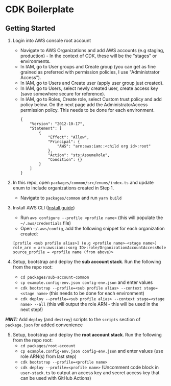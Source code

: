 # CDK Boilerplate

## Getting Started
1. Login into AWS console root account
    - Navigate to AWS Organizations and add AWS accounts (e.g staging, production) - In the context of CDK, these will be the "stages" or environments.
    - In IAM, go to User groups and Create group (you can get as fine grained as preferred with permission policies, I use "Administrator Access").
    - In IAM, go to Users and Create user (apply user group just created).
    - In IAM, go to Users, select newly created user, create access key (save somewhere secure for reference).
    - In IAM, go to Roles, Create role, select Custom trust policy and add policy below. On the next page add the AdministratorAccess permission policy. This needs to be done for each environment.
        ```
        {
            "Version": "2012-10-17",
            "Statement": [
                {
                    "Effect": "Allow",
                    "Principal": {
                        "AWS": "arn:aws:iam::<child org id>:root"
                    },
                    "Action": "sts:AssumeRole",
                    "Condition": {}
                }
            ]
        }
        ``` 

2. In this repo, open `packages/common/src/enums/index.ts` and update enum to include organizations created in Step 1.
    - Navigate to `packages/common` and run `yarn build`
 
3. Install AWS CLI ([Install guide](https://docs.aws.amazon.com/cli/latest/userguide/getting-started-install.html))
    - Run `aws configure --profile <profile name>` (this will populate the `~/.aws/credentials` file)
    - Open `~/.aws/config`, add the following snippet for each organization created:
    ```
    [profile <sub profile alias>] (e.g <profile name>-<stage name>)
    role_arn = arn:aws:iam::<org ID>:role/OrganizationAccountAccessRole
    source_profile = <profile name (from above)>
    ```

4. Setup, bootstrap and deploy the **sub account stack**. Run the following from the repo root:
    - `cd packages/sub-account-common`
    - `cp example.config-env.json config-env.json` and enter values
    - `cdk bootstrap --profile=<sub profile alias> --context stage=<stage name>` (this needs to be done for each environment)
    - `cdk deploy --profile=<sub profile alias> --context stage=<stage name> --all` (this will output the role ARN - this will be used in the next step!)

**_HINT:_** Add `deploy` (and `destroy`) scripts to the `scripts` section of `package.json` for added convenience

5. Setup, bootstrap and deploy the **root account stack**. Run the following from the repo root:
    - `cd packages/root-account`
    - `cp example.config-env.json config-env.json` and enter values (use role ARN(s) from last step)
    - `cdk bootstrap --profile=<profile name>`
    - `cdk deploy --profile=<profile name>` (Uncomment code block in `user-stack.ts` to output an access key and secret access key that can be used with GitHub Actions)